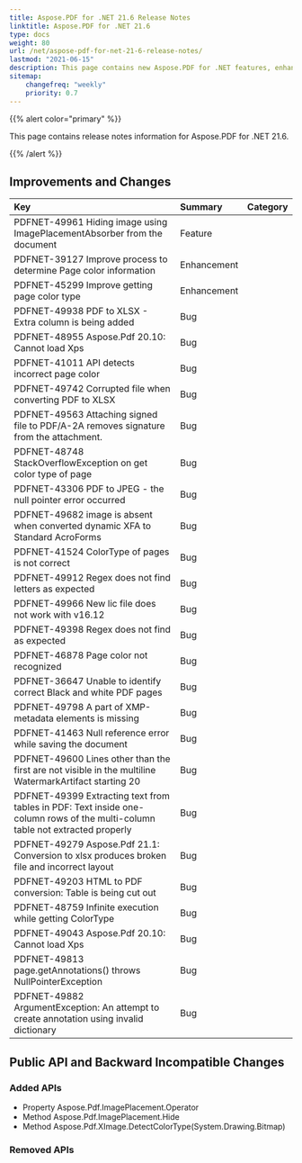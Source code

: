 ```yaml
---
title: Aspose.PDF for .NET 21.6 Release Notes
linktitle: Aspose.PDF for .NET 21.6 
type: docs
weight: 80
url: /net/aspose-pdf-for-net-21-6-release-notes/
lastmod: "2021-06-15"
description: This page contains new Aspose.PDF for .NET features, enhancement, and bug fixes in 2021, version 21.6. 
sitemap:
    changefreq: "weekly"
    priority: 0.7
---
```


{{% alert color="primary" %}} 

This page contains release notes information for Aspose.PDF for .NET 21.6.

{{% /alert %}} 

## Improvements and Changes

|**Key**|**Summary**|**Category**|
| :- | :- | :- |
|PDFNET-49961 Hiding image using ImagePlacementAbsorber from the document|Feature|
|PDFNET-39127 Improve process to determine Page color information|Enhancement|
|PDFNET-45299 Improve getting page color type|Enhancement|
|PDFNET-49938 PDF to XLSX - Extra column is being added|Bug|
|PDFNET-48955 Aspose.Pdf 20.10: Cannot load Xps|Bug|
|PDFNET-41011 API detects incorrect page color|Bug|
|PDFNET-49742 Corrupted file when converting PDF to XLSX|Bug|
|PDFNET-49563 Attaching signed file to PDF/A-2A removes signature from the attachment.|Bug|
|PDFNET-48748 StackOverflowException on get color type of page|Bug|
|PDFNET-43306 PDF to JPEG - the null pointer error occurred|Bug|
|PDFNET-49682 image is absent when converted dynamic XFA to Standard AcroForms|Bug|
|PDFNET-41524 ColorType of pages is not correct|Bug|
|PDFNET-49912 Regex does not find letters as expected|Bug|
|PDFNET-49966 New lic file does not work with v16.12|Bug|
|PDFNET-49398 Regex does not find as expected|Bug|
|PDFNET-46878 Page color not recognized|Bug|
|PDFNET-36647 Unable to identify correct Black and white PDF pages|Bug|
|PDFNET-49798 A part of XMP-metadata elements is missing|Bug|
|PDFNET-41463 Null reference error while saving the document|Bug|
|PDFNET-49600 Lines other than the first are not visible in the multiline WatermarkArtifact starting 20|Bug|
|PDFNET-49399 Extracting text from tables in PDF: Text inside one-column rows of the multi-column table not extracted properly|Bug|
|PDFNET-49279 Aspose.Pdf 21.1: Conversion to xlsx produces broken file and incorrect layout|Bug|
|PDFNET-49203 HTML to PDF conversion: Table is being cut out|Bug|
|PDFNET-48759 Infinite execution while getting ColorType|Bug|
|PDFNET-49043 Aspose.Pdf 20.10: Cannot load Xps|Bug|
|PDFNET-49813 page.getAnnotations() throws NullPointerException|Bug|
|PDFNET-49882 ArgumentException: An attempt to create annotation using invalid dictionary|Bug|

## Public API and Backward Incompatible Changes

### Added APIs
* Property Aspose.Pdf.ImagePlacement.Operator
* Method Aspose.Pdf.ImagePlacement.Hide
* Method Aspose.Pdf.XImage.DetectColorType(System.Drawing.Bitmap)

### Removed APIs